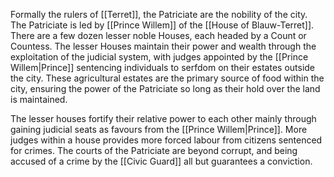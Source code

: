 Formally the rulers of [[Terret]], the Patriciate are the nobility of the city. The Patriciate is led by [[Prince Willem]] of the [[House of Blauw-Terret]]. There are a few dozen lesser noble Houses, each headed by a Count or Countess. The lesser Houses maintain their power and wealth through the exploitation of the judicial system, with judges appointed by the [[Prince Willem|Prince]] sentencing individuals to serfdom on their estates outside the city. These agricultural estates are the primary source of food within the city, ensuring the power of the Patriciate so long as their hold over the land is maintained.

The lesser houses fortify their relative power to each other mainly through gaining judicial seats as favours from the [[Prince Willem|Prince]]. More judges within a house provides more forced labour from citizens sentenced for crimes. The courts of the Patriciate are beyond corrupt, and being accused of a crime by the [[Civic Guard]] all but guarantees a conviction. 